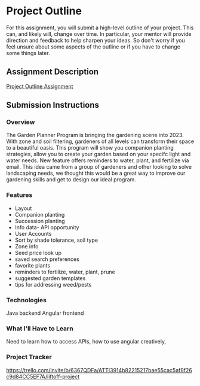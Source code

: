 # Project Outline
For this assignment, you will submit a high-level outline of your project. This can, and likely will, change over time. In particular, your mentor will provide direction and feedback to help sharpen your ideas. So don't worry if you feel unsure about some aspects of the outline or if you have to change some things later.

## Assignment Description
[Project Outline Assignment](https://education.launchcode.org/liftoff/modules/assignments/project-outline)

## Submission Instructions

### Overview
The Garden Planner Program is bringing the gardening scene into 2023. With zone and soil filtering, gardeners of all levels can transform their space to a beautiful oasis. This program will show you companion planting strategies, allow you to create your garden based on your specifc light and water needs. New feature offers reminders to water, plant, and fertilize via email. This idea came from a group of gardeners and other looking to solve landscaping needs, we thought this would be a great way to improve our gardening skills and get to design our ideal program.

### Features
- Layout
- Companion planting
- Succession planting
- Info data- API opportunity
- User Accounts
- Sort by shade tolerance, soil type
- Zone info
- Seed price look up
- saved search preferences
- favorite plants
- reminders to fertilize, water, plant, prune
- suggested garden templates
- tips for addressing weed/pests

### Technologies
Java backend
Angular frontend

### What I'll Have to Learn
Need to learn how to access APIs, how to use angular creatively, 
### Project Tracker
https://trello.com/invite/b/6367QDFa/ATTI3914b82215217bae55cac5af8f26c9d84CC5EF7A/liftoff-project

